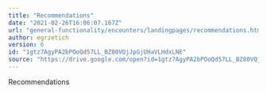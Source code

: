 ```yaml
---
title: "Recommendations"
date: "2021-02-26T16:06:07.167Z"
url: "general-functionality/encounters/landingpages/recommendations.html"
author: egrzetich
version: 6
id: "1gtz7AgyPA2bPOoQd57LL_BZ80VQjJpGjUHaVLHdxLNE"
source: "https://drive.google.com/open?id=1gtz7AgyPA2bPOoQd57LL_BZ80VQjJpGjUHaVLHdxLNE"
---
```

Recommendations

